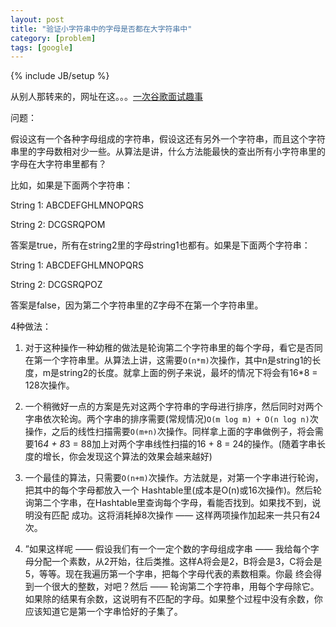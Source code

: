 ```yaml
---
layout: post
title: "验证小字符串中的字母是否都在大字符串中"
category: [problem] 
tags: [google]
---
```

{% include JB/setup %}

从别人那转来的，网址在这。。。[一次谷歌面试趣事](http://www.aqee.net/2011/04/11/google-interviewing-story/)

问题：

假设这有一个各种字母组成的字符串，假设这还有另外一个字符串，而且这个字符串里的字母数相对少一些。从算法是讲，什么方法能最快的查出所有小字符串里的字母在大字符串里都有？

比如，如果是下面两个字符串：

String 1:  ABCDEFGHLMNOPQRS

String 2:  DCGSRQPOM

答案是true，所有在string2里的字母string1也都有。如果是下面两个字符串：

String 1:  ABCDEFGHLMNOPQRS

String 2:  DCGSRQPOZ

答案是false，因为第二个字符串里的Z字母不在第一个字符串里。

4种做法：

1. 对于这种操作一种幼稚的做法是轮询第二个字符串里的每个字母，看它是否同在第一个字符串里。从算法上讲，这需要`O(n*m)`次操作，其中n是string1的长度，m是string2的长度。就拿上面的例子来说，最坏的情况下将会有16*8 = 128次操作。

2. 一个稍微好一点的方案是先对这两个字符串的字母进行排序，然后同时对两个字串依次轮询。两个字串的排序需要(常规情况)`O(m log m) + O(n log n)`次操作，之后的线性扫描需要`O(m+n)`次操作。同样拿上面的字串做例子，将会需要16*4 + 8*3 = 88加上对两个字串线性扫描的16 + 8 = 24的操作。(随着字串长度的增长，你会发现这个算法的效果会越来越好)

3. 一个最佳的算法，只需要`O(n+m)`次操作。方法就是，对第一个字串进行轮询，把其中的每个字母都放入一个 Hashtable里(成本是O(n)或16次操作)。然后轮询第二个字串，在Hashtable里查询每个字母，看能否找到。如果找不到，说明没有匹配 成功。这将消耗掉8次操作 —— 这样两项操作加起来一共只有24次。

4. ”如果这样呢 —— 假设我们有一个一定个数的字母组成字串 ——  我给每个字母分配一个素数，从2开始，往后类推。这样A将会是2，B将会是3，C将会是5，等等。现在我遍历第一个字串，把每个字母代表的素数相乘。你最 终会得到一个很大的整数，对吧？然后 ——  轮询第二个字符串，用每个字母除它。如果除的结果有余数，这说明有不匹配的字母。如果整个过程中没有余数，你应该知道它是第一个字串恰好的子集了。